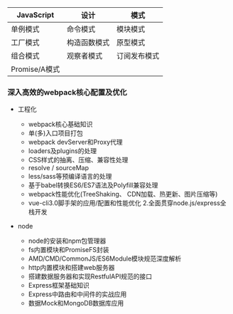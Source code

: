 |  JavaScript   | 设计  | 模式  |
|  ----  | ----  |----  |
| 单例模式  |	 命令模式	|模块模式 |
| 工厂模式  |	 构造函数模式	|原型模式 |
| 组合模式  |	 观察者模式	|订阅发布模式 |
| Promise/A模式  |	 	| |

### 深入高效的webpack核心配置及优化

- 工程化

  + webpack核心基础知识
  + 单(多)入口项目打包
  + webpack devServer和Proxy代理
  + loaders及plugins的处理
  + CSS样式的抽离、压缩、兼容性处理
  + resolve / sourceMap
  + less/sass等预编译语言的处理
  + 基于babel转换ES6/ES7语法及Polyfill兼容处理
  + webpack性能优化(TreeShaking、 CDN加载、热更新、图片压缩等)
  + vue-cli3.0脚手架的应用/配置和性能优化 2.全面贯穿node.js/express全栈开发

- node
  + node的安装和npm包管理器
  + fs内置模块和PromiseFS封装
  + AMD/CMD/CommonJS/ES6Module模块规范深度解析
  + http内置模块和搭建web服务器
  + 搭建数据服务器和实现RestfulAPI规范的接口
  + Express框架基础知识
  + Express中路由和中间件的实战应用
  + 数据Mock和MongoDB数据库应用